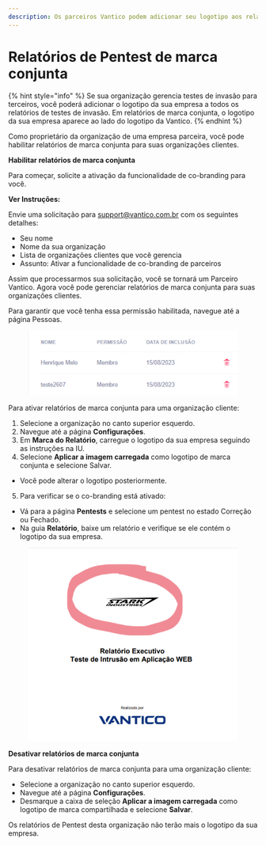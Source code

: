 ```yaml
---
description: Os parceiros Vantico podem adicionar seu logotipo aos relatórios de pentest.
---
```


# Relatórios de Pentest de marca conjunta

{% hint style="info" %}
Se sua organização gerencia testes de invasão para terceiros, você poderá adicionar o logotipo da sua empresa a todos os relatórios de testes de invasão. Em relatórios de marca conjunta, o logotipo da sua empresa aparece ao lado do logotipo da Vantico.
{% endhint %}



Como proprietário da organização de uma empresa parceira, você pode habilitar relatórios de marca conjunta para suas organizações clientes.



**Habilitar relatórios de marca conjunta**

Para começar, solicite a ativação da funcionalidade de co-branding para você.



**Ver Instruções:**

Envie uma solicitação para [support@vantico.com.br](mailto:support@vantico.com.br) com os seguintes detalhes:

* Seu nome
* Nome da sua organização
* Lista de organizações clientes que você gerencia
* Assunto: Ativar a funcionalidade de co-branding de parceiros



Assim que processarmos sua solicitação, você se tornará um Parceiro Vantico. Agora você pode gerenciar relatórios de marca conjunta para suas organizações clientes.

Para garantir que você tenha essa permissão habilitada, navegue até a página Pessoas.

<figure><img src="../../../../.gitbook/assets/20.png" alt=""><figcaption></figcaption></figure>



Para ativar relatórios de marca conjunta para uma organização cliente:

1. Selecione a organização no canto superior esquerdo.
2. Navegue até a página **Configurações**.
3. Em **Marca do Relatório**, carregue o logotipo da sua empresa seguindo as instruções na IU.
4. Selecione **Aplicar a imagem carregada** como logotipo de marca conjunta e selecione Salvar.

* Você pode alterar o logotipo posteriormente.

5. Para verificar se o co-branding está ativado:

* Vá para a página **Pentests** e selecione um pentest no estado Correção ou Fechado.
* Na guia **Relatório**, baixe um relatório e verifique se ele contém o logotipo da sua empresa.

<figure><img src="../../../../.gitbook/assets/21.png" alt=""><figcaption></figcaption></figure>



**Desativar relatórios de marca conjunta**

Para desativar relatórios de marca conjunta para uma organização cliente:

* Selecione a organização no canto superior esquerdo.
* Navegue até a página **Configurações**.
* Desmarque a caixa de seleção **Aplicar a imagem carregada** como logotipo de marca compartilhada e selecione **Salvar**.

Os relatórios de Pentest desta organização não terão mais o logotipo da sua empresa.
